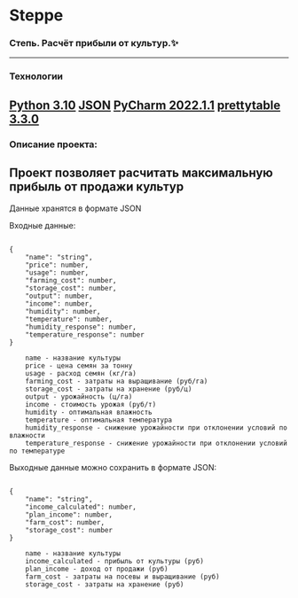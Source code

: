 # Steppe

### Степь. Расчёт прибыли от культур.✨
-------------------------------------
### Технологии
**[Python 3.10](https://www.python.org/)**
**[JSON](https://www.json.org/)**
**[PyCharm 2022.1.1](https://www.jetbrains.com/ru-ru/pycharm/)**
**[prettytable 3.3.0](https://pypi.org/project/prettytable/)**
-----------------------------------------
### Описание проекта:
Проект позволяет расчитать максимальную прибыль от продажи культур
---------------------------
Данные хранятся в формате JSON

Входные данные:
```

{
    "name": "string",
    "price": number,
    "usage": number,
    "farming_cost": number,
    "storage_cost": number,
    "output": number,
    "income": number,
    "humidity": number,
    "temperature": number,
    "humidity_response": number,
    "temperature_response": number
}

    name - название культуры
    price - цена семян за тонну
    usage - расход семян (кг/га)
    farming_cost - затраты на выращивание (руб/га)
    storage_cost - затраты на хранение (руб/ц)
    output - урожайность (ц/га)
    income - стоимость урожая (руб/т)
    humidity - оптимальная влажность
    temperature - оптимальная температура
    humidity_response - снижение урожайности при отклонении условий по влажности
    temperature_response - снижение урожайности при отклонении условий по температуре

```

Выходные данные можно сохранить в формате JSON:
```

{
    "name": "string",
    "income_calculated": number,
    "plan_income": number,
    "farm_cost": number,
    "storage_cost": number
}

    name - название культуры
    income_calculated - прибыль от культуры (руб)
    plan_income - доход от продажи (руб)
    farm_cost - затраты на посевы и выращивание (руб)
    storage_cost - затраты на хранение (руб)

```
